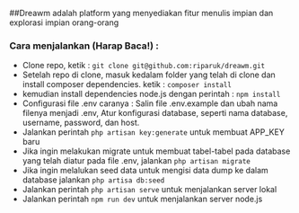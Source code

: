 ##Dreawm adalah platform yang menyediakan fitur menulis impian dan explorasi impian orang-orang

### Cara menjalankan (Harap Baca!) : 
- Clone repo, ketik : 
`git clone git@github.com:riparuk/dreawm.git`
- Setelah repo di clone, masuk kedalam folder yang telah di clone dan install composer dependencies. ketik : 
`composer install`
- kemudian install dependencies node.js dengan perintah : `npm install`
- Configurasi file .env caranya : Salin file .env.example dan ubah nama filenya menjadi .env, Atur konfigurasi database, seperti nama database, username, password, dan host.
- Jalankan perintah `php artisan key:generate` untuk membuat APP_KEY baru
- Jika ingin melakukan migrate untuk membuat tabel-tabel pada database yang telah diatur pada file .env, jalankan `php artisan migrate`
- Jika ingin melalukan seed data untuk mengisi data dump ke dalam database jalankan `php artisa db:seed`
- Jalankan perintah `php artisan serve` untuk menjalankan server lokal
- Jalankan perintah `npm run dev` untuk menjalankan server node.js

